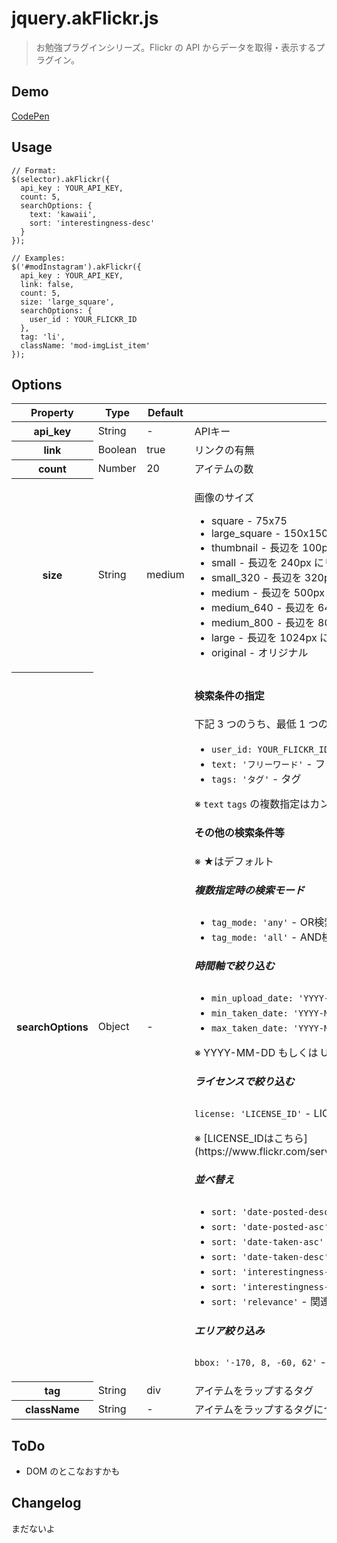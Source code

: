 # jquery.akFlickr.js

> お勉強プラグインシリーズ。Flickr の API からデータを取得・表示するプラグイン。


## Demo

[CodePen](http://codepen.io/akey/pen/jEOXYM)


## Usage

    // Format:
    $(selector).akFlickr({
      api_key : YOUR_API_KEY,
      count: 5,
      searchOptions: {
        text: 'kawaii',
        sort: 'interestingness-desc'
      }
    });

    // Examples:
    $('#modInstagram').akFlickr({
      api_key : YOUR_API_KEY,
      link: false,
      count: 5,
      size: 'large_square',
      searchOptions: {
        user_id : YOUR_FLICKR_ID
      },
      tag: 'li',
      className: 'mod-imgList_item'
    });


## Options
<table>
  <thead>
    <tr>
       <th>Property</th>
       <th>Type</th>
       <th>Default</th>
       <th>Description</th>
     </tr>
  </thead>
  <tbody>
    <tr>
      <th>api_key</th>
      <td>String</td>
      <td>-</td>
      <td>APIキー</td>
    </tr>
    <tr>
      <th>link</th>
      <td>Boolean</td>
      <td>true</td>
      <td>リンクの有無</td>
    </tr>
    <tr>
      <th>count</th>
      <td>Number</td>
      <td>20</td>
      <td>アイテムの数</td>
    </tr>
    <tr>
      <th>size</th>
      <td>String</td>
      <td>medium</td>
      <td>
        <p>画像のサイズ</p>
        <ul>
          <li>square - 75x75 </li>
          <li>large_square - 150x150 </li>
          <li>thumbnail - 長辺を 100px にリサイズ </li>
          <li>small - 長辺を 240px にリサイズ </li>
          <li>small_320 - 長辺を 320px にリサイズ </li>
          <li>medium - 長辺を 500px にリサイズ </li>
          <li>medium_640 - 長辺を 640px にリサイズ </li>
          <li>medium_800 - 長辺を 800px にリサイズ </li>
          <li>large - 長辺を 1024px にリサイズ </li>
          <li>original - オリジナル </li>
        </ul>
      </td>
    </tr>
    <tr>
      <th>searchOptions</th>
      <td>Object</td>
      <td>-</td>
      <td>
        <h4>検索条件の指定</h4>
        <p>下記 3 つのうち、最低 1 つの検索条件を指定します。</p>
        <ul>
          <li><code>user_id: YOUR_FLICKR_ID</code> - 写真投稿者ユーザーID</li>
          <li><code>text: 'フリーワード'</code> - フリーワード全文検索</li>
          <li><code>tags: 'タグ'</code> - タグ</li>
        </ul>
        <p>※ <code>text</code> <code>tags</code> の複数指定はカンマ区切り</p>
        <h4>その他の検索条件等</h4>
        <p>※ ★はデフォルト</p>
        <h5>複数指定時の検索モード</h5>
        <ul>
          <li><code>tag_mode: 'any'</code> - OR検索 ★</li>
          <li><code>tag_mode: 'all'</code> - AND検索</li>
        </ul>
        <h5>時間軸で絞り込む</h5>
        <ul>
          <li><code>min_upload_date: 'YYYY-MM-DD'</code> - アップロード日時 [from]</li>
          <li><code>min_taken_date: 'YYYY-MM-DD'</code> - 撮影日時 [from]</li>
          <li><code>max_taken_date: 'YYYY-MM-DD'</code> - 撮影日時 [to]</li>
        </ul>
        <p>※ YYYY-MM-DD もしくは UNIX タイムスタンプで指定</p>
        <h5>ライセンスで絞り込む</h5>
        <p><code>license: 'LICENSE_ID'</code> - LICENSE_ID をカンマ区切りで指定</p>
        <p>※ [LICENSE_IDはこちら](https://www.flickr.com/services/api/flickr.photos.licenses.getInfo.html)</p>
        <h5>並べ替え</h5>
        <ul>
          <li><code>sort: 'date-posted-desc'</code> - アップロード日時の新しい順 ★</li>
          <li><code>sort: 'date-posted-asc'</code> - アップロード日時の古い順</li>
          <li><code>sort: 'date-taken-asc'</code> - 撮影日時の古い順</li>
          <li><code>sort: 'date-taken-desc'</code> - 撮影日時の新しい順</li>
          <li><code>sort: 'interestingness-desc'</code> - 人気の高い順</li>
          <li><code>sort: 'interestingness-asc'</code> - 人気の低い順</li>
          <li><code>sort: 'relevance'</code> - 関連度の高い順</li>
        </ul>
        <h5>エリア絞り込み</h5>
        <p><code>bbox: '-170, 8, -60, 62'</code> - 西端経度, 南端緯度, 東端経度, 北端緯度</p>
      </td>
    </tr>
    <tr>
      <th>tag</th>
      <td>String</td>
      <td>div</td>
      <td>アイテムをラップするタグ</td>
    </tr>
    <tr>
      <th>className</th>
      <td>String</td>
      <td>-</td>
      <td>アイテムをラップするタグにつけるクラス</td>
    </tr>
  </tbody>
</table>


## ToDo

* DOM のとこなおすかも


## Changelog

まだないよ